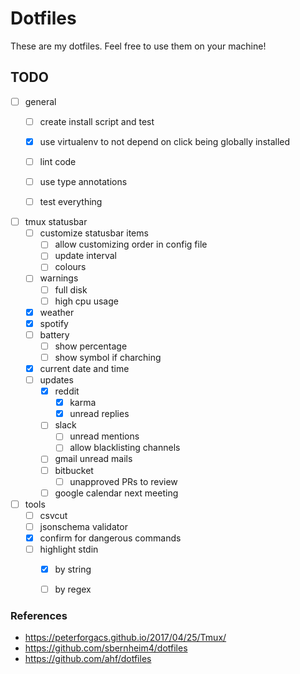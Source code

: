 
# Dotfiles

These are my dotfiles. Feel free to use them on your machine!

## TODO
- [ ] general
    - [ ] create install script and test
    - [x] use virtualenv to not depend on click being globally installed
    - [ ] lint code
    - [ ] use type annotations
    - [ ] test everything


- [ ] tmux statusbar
    - [ ] customize statusbar items
        - [ ] allow customizing order in config file
        - [ ] update interval
        - [ ] colours
    - [ ] warnings
        - [ ] full disk
        - [ ] high cpu usage
    - [x] weather
    - [x] spotify
    - [ ] battery
        - [ ] show percentage
        - [ ] show symbol if charching
    - [x] current date and time
    - [ ] updates
        - [x] reddit
            - [x] karma
            - [x] unread replies
        - [ ] slack
            - [ ] unread mentions
            - [ ] allow blacklisting channels
        - [ ] gmail unread mails
        - [ ] bitbucket
            - [ ] unapproved PRs to review
        - [ ] google calendar next meeting

- [ ] tools
    - [ ] csvcut
    - [ ] jsonschema validator
    - [x] confirm for dangerous commands
    - [ ] highlight stdin
        - [x] by string
        - [ ] by regex


### References
- https://peterforgacs.github.io/2017/04/25/Tmux/
- https://github.com/sbernheim4/dotfiles
- https://github.com/ahf/dotfiles
